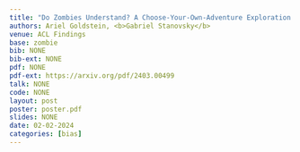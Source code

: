 ```yaml
---
title: "Do Zombies Understand? A Choose-Your-Own-Adventure Exploration of Machine Cognition"
authors: Ariel Goldstein, <b>Gabriel Stanovsky</b>
venue: ACL Findings
base: zombie
bib: NONE
bib-ext: NONE
pdf: NONE
pdf-ext: https://arxiv.org/pdf/2403.00499
talk: NONE
code: NONE
layout: post
poster: poster.pdf
slides: NONE
date: 02-02-2024
categories: [bias]
---
```

